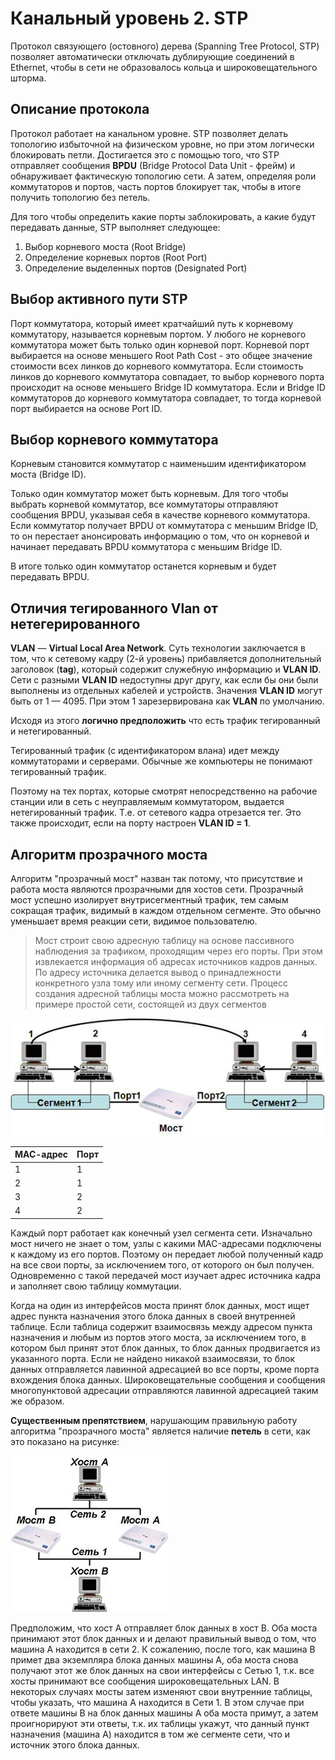 # Канальный уровень 2. STP

Протокол связующего (остовного) дерева (Spanning Tree Protocol, STP) позволяет автоматически отключать дублирующие соединений в Ethernet, чтобы в сети не образовалось кольца и широковещательного шторма.

## Описание протокола 

Протокол работает на канальном уровне. STP позволяет делать топологию избыточной на физическом уровне, но при этом логически блокировать петли. Достигается это с помощью того, что STP отправляет сообщения **BPDU** (Bridge Protocol Data Unit - фрейм) и обнаруживает фактическую топологию сети. А затем, определяя роли коммутаторов и портов, часть портов блокирует так, чтобы в итоге получить топологию без петель.

Для того чтобы определить какие порты заблокировать, а какие будут передавать данные, STP выполняет следующее:

1. Выбор корневого моста (Root Bridge)
2. Определение корневых портов (Root Port)
3. Определение выделенных портов (Designated Port)

## Выбор активного пути STP

Порт коммутатора, который имеет кратчайший путь к корневому коммутатору, называется корневым портом. У любого не корневого коммутатора может быть только один корневой порт. Корневой порт выбирается на основе меньшего Root Path Cost - это общее значение стоимости всех линков до корневого коммутатора. Если стоимость линков до корневого коммутатора совпадает, то выбор корневого порта происходит на основе меньшего Bridge ID коммутатора. Если и Bridge ID коммутаторов до корневого коммутатора совпадает, то тогда корневой порт выбирается на основе Port ID.

## Выбор корневого коммутатора 

Корневым становится коммутатор с наименьшим идентификатором моста (Bridge ID).

Только один коммутатор может быть корневым. Для того чтобы выбрать корневой коммутатор, все коммутаторы отправляют сообщения BPDU, указывая себя в качестве корневого коммутатора. Если коммутатор получает BPDU от коммутатора с меньшим Bridge ID, то он перестает анонсировать информацию о том, что он корневой и начинает передавать BPDU коммутатора с меньшим Bridge ID.

В итоге только один коммутатор останется корневым и будет передавать BPDU.

## Отличия тегированного Vlan от нетегерированного

**VLAN** — **Virtual Local Area Network**. Суть технологии заключается в том, что к сетевому кадру (2-й уровень) прибавляется дополнительный заголовок (**tag**), который содержит служебную информацию и **VLAN ID**. Сети с разными **VLAN ID** недоступны друг другу, как если бы они были выполнены из отдельных кабелей и устройств. Значения **VLAN ID** могут быть от 1 — 4095. При этом 1 зарезервирована как **VLAN** по умолчанию.

Исходя из этого **логично предположить** что есть трафик тегированный и нетегированный. 



Тегированный трафик (с идентификатором влана) идет между коммутаторами и серверами. Обычные же компьютеры не понимают тегированный трафик. 

Поэтому на тех портах, которые смотрят непосредственно на рабочие станции или в сеть с неуправляемым коммутатором, выдается нетегированный трафик. Т.е. от сетевого кадра отрезается тег. Это также происходит, если на порту настроен **VLAN ID = 1**.

## Алгоритм прозрачного моста

Алгоритм "прозрачный мост" назван так потому, что присутствие и работа моста являются прозрачными для хостов сети. Прозрачный мост успешно изолирует внутрисегментный трафик, тем самым сокращая трафик, видимый в каждом отдельном сегменте. Это обычно уменьшает время реакции сети, видимое пользователю.

> Мост строит свою адресную таблицу на основе пассивного наблюдения за трафиком, проходящим через его порты. При этом извлекается информация об адресах источников кадров данных. По адресу источника делается вывод о принадлежности конкретного узла тому или иному сегменту сети. Процесс создания адресной таблицы моста можно рассмотреть на примере простой сети, состоящей из двух сегментов

![Простая сеть, состоящая из двух сегментов](set1.jpg)

МАС-адрес | Порт
--------- | ----
1 | 1
2 | 1
3 | 2
4 | 2

Каждый порт работает как конечный узел сегмента сети. Изначально мост ничего не знает о том, узлы с какими MAC-адресами подключены к каждому из его портов. Поэтому он передает любой полученный кадр на все свои порты, за исключением того, от которого он был получен. Одновременно с такой передачей мост изучает адрес источника кадра и заполняет свою таблицу коммутации.

Когда на один из интерфейсов моста принят блок данных, мост ищет адрес пункта назначения этого блока данных в своей внутренней таблице. Если таблица содержит взаимосвязь между адресом пункта назначения и любым из портов этого моста, за исключением того, в котором был принят этот блок данных, то блок данных продвигается из указанного порта. Если не найдено никакой взаимосвязи, то блок данных отправляется лавинной адресацией во все порты, кроме порта вхождения блока данных. Широковещательные сообщения и сообщения многопунктовой адресации отправляются лавинной адресацией таким же образом.

**Существенным препятствием**, нарушающим правильную работу алгоритма "прозрачного моста" является наличие **петель** в сети, как это показано на рисунке:

![Наличие "петель" в сети](set2.jpg)

Предположим, что хост А отправляет блок данных в хост В. Оба моста принимают этот блок данных и и делают правильный вывод о том, что машина А находится в сети 2. К сожалению, после того, как машина В примет два экземпляра блока данных машины А, оба моста снова получают этот же блок данных на свои интерфейсы с Сетью 1, т.к. все хосты принимают все сообщения широковещательных LAN. В некоторых случаях мосты затем изменяют свои внутренние таблицы, чтобы указать, что машина А находится в Сети 1. В этом случае при ответе машины В на блок данных машины А оба моста примут, а затем проигнорируют эти ответы, т.к. их таблицы укажут, что данный пункт назначения (машина А) находится в том же сегменте сети, что и источник этого блока данных.

